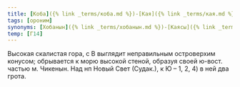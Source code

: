 ```yaml
---
title: [Коба]({% link _terms/коба.md %})-[Кая]({% link _terms/кая.md %})
tags: [ороним]
synonyms: [Хобанын]({% link _terms/хобанын.md %})-[Каясы]({% link _terms/каясы.md %}), Чикен-[Кая]({% link _terms/кая.md %}), Пещерная [Скала]({% link _terms/скала.md %}), Орел
temp: [Г14]
---
```


Высокая скалистая гора, с В выглядит неправильным островерхим конусом;
обрывается к морю высокой стеной, образуя своей ю-вост. частью м. Чикенын. Над
нп Новый Свет (Судак.), к Ю – 1, 2, 4) в ней два грота.
